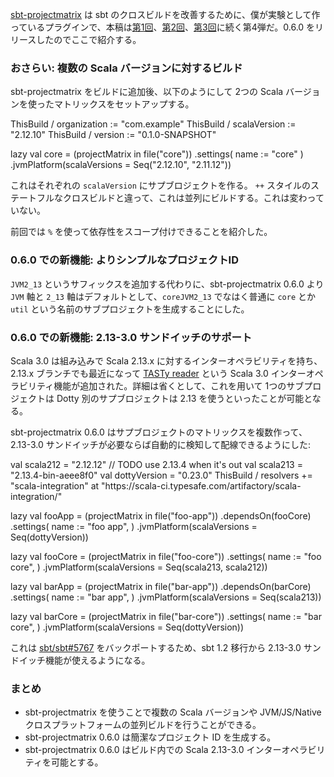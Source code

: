 [sbt-projectmatrix](https://github.com/sbt/sbt-projectmatrix/) は sbt のクロスビルドを改善するために、僕が実験として作っているプラグインで、本稿は[第1回](http://eed3si9n.com/ja/parallel-cross-building-using-sbt-projectmatrix)、[第2回](http://eed3si9n.com/ja/parallel-cross-building-with-virtualaxis)、[第3回](http://eed3si9n.com/parallel-cross-building-part3)に続く第4弾だ。0.6.0 をリリースしたのでここで紹介する。

### おさらい: 複数の Scala バージョンに対するビルド

sbt-projectmatrix をビルドに追加後、以下のようにして 2つの Scala バージョンを使ったマトリックスをセットアップする。

<scala>
ThisBuild / organization := "com.example"
ThisBuild / scalaVersion := "2.12.10"
ThisBuild / version      := "0.1.0-SNAPSHOT"

lazy val core = (projectMatrix in file("core"))
  .settings(
    name := "core"
  )
  .jvmPlatform(scalaVersions = Seq("2.12.10", "2.11.12"))
</scala>

これはそれぞれの `scalaVersion` にサプブロジェクトを作る。 `++` スタイルのステートフルなクロスビルドと違って、これは並列にビルドする。これは変わっていない。

前回では `%` を使って依存性をスコープ付けできることを紹介した。

### 0.6.0 での新機能: よりシンプルなプロジェクトID

`JVM2_13` というサフィックスを追加する代わりに、sbt-projectmatrix 0.6.0 より `JVM` 軸と `2_13` 軸はデフォルトとして、`coreJVM2_13` でなはく普通に `core` とか `util` という名前のサブプロジェクトを生成することにした。

### 0.6.0 での新機能: 2.13-3.0 サンドイッチのサポート

Scala 3.0 は組み込みで Scala 2.13.x に対するインターオペラビリティを持ち、2.13.x ブランチでも最近になって [TASTy reader](https://github.com/scala/scala/pull/9109) という Scala 3.0 インターオペラビリティ機能が追加された。詳細は省くとして、これを用いて 1つのサブプロジェクトは Dotty 別のサプブロジェクトは 2.13 を使うといったことが可能となる。

sbt-projectmatrix 0.6.0 はサプブロジェクトのマトリックスを複数作って、2.13-3.0 サンドイッチが必要ならば自動的に検知して配線できるようにした:

<scala>
val scala212 = "2.12.12"
// TODO use 2.13.4 when it's out
val scala213 = "2.13.4-bin-aeee8f0"
val dottyVersion = "0.23.0"
ThisBuild / resolvers += "scala-integration" at "https://scala-ci.typesafe.com/artifactory/scala-integration/"


lazy val fooApp = (projectMatrix in file("foo-app"))
  .dependsOn(fooCore)
  .settings(
    name := "foo app",
  )
  .jvmPlatform(scalaVersions = Seq(dottyVersion))

lazy val fooCore = (projectMatrix in file("foo-core"))
  .settings(
    name := "foo core",
  )
  .jvmPlatform(scalaVersions = Seq(scala213, scala212))

lazy val barApp = (projectMatrix in file("bar-app"))
  .dependsOn(barCore)
  .settings(
    name := "bar app",
  )
  .jvmPlatform(scalaVersions = Seq(scala213))

lazy val barCore = (projectMatrix in file("bar-core"))
  .settings(
    name := "bar core",
  )
  .jvmPlatform(scalaVersions = Seq(dottyVersion))
</scala>

これは [sbt/sbt#5767](https://github.com/sbt/sbt/pull/5767) をバックポートするため、sbt 1.2 移行から 2.13-3.0 サンドイッチ機能が使えるようになる。

### まとめ

- sbt-projectmatrix を使うことで複数の Scala バージョンや JVM/JS/Native クロスプラットフォームの並列ビルドを行うことができる。
- sbt-projectmatrix 0.6.0 は簡潔なプロジェクト ID を生成する。
- sbt-projectmatrix 0.6.0 はビルド内での Scala 2.13-3.0 インターオペラビリティを可能とする。
